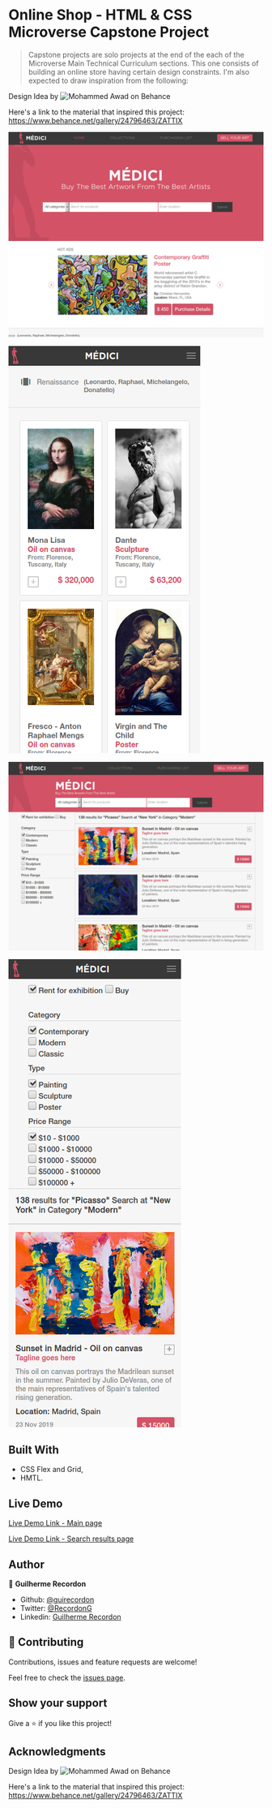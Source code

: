 # Online Shop - HTML & CSS Microverse Capstone Project

>Capstone projects are solo projects at the end of the each of the Microverse Main Technical Curriculum sections. This one consists of building an online store having certain design constraints. I'm also expected to draw inspiration from the following: 

Design Idea by ![Mohammed Awad on Behance](https://www.behance.net/M_Awad)

Here's a link to the material that inspired this project: https://www.behance.net/gallery/24796463/ZATTIX

![screenshot main desktop](img/screenshot-main.png)

![screenshot main mobile](img/screenshot-main-mobile.png)

![screenshot search desktop](img/screenshot-search-results.png)

![screenshot search mobile](img/screenshot-search-results-mobile.png)


## Built With

- CSS Flex and Grid,
- HMTL.

## Live Demo

[Live Demo Link - Main page](https://raw.githack.com/guirecordon/onlineshop/feature/main.html)

[Live Demo Link - Search results page](https://raw.githack.com/guirecordon/onlineshop/feature/search-results.html)

## Author

👤 **Guilherme Recordon**

- Github: [@guirecordon](https://github.com/guirecordon)
- Twitter: [@RecordonG](https://twitter.com/RecordonG)
- Linkedin: [Guilherme Recordon](https://linkedin.com/gui-recordon-marketingmba/)

## 🤝 Contributing

Contributions, issues and feature requests are welcome!

Feel free to check the [issues page](https://github.com/guirecordon/bootstrap-newsweek-mockup/issues).

## Show your support

Give a ⭐️ if you like this project!

## Acknowledgments

Design Idea by ![Mohammed Awad on Behance](https://www.behance.net/M_Awad)

Here's a link to the material that inspired this project: https://www.behance.net/gallery/24796463/ZATTIX
